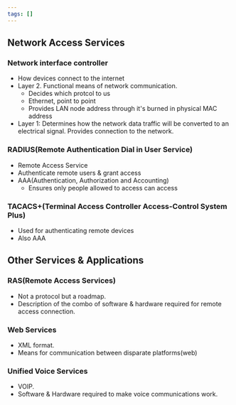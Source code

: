 ```yaml
---
tags: []
---
```

## Network Access Services
### Network interface controller
- How devices connect to the internet
- Layer 2. Functional means of network communication.
	- Decides which protcol to us
	- Ethernet, point to point
	- Provides LAN node address through it's burned in physical MAC address
- Layer 1: Determines how the network data traffic will be converted to an electrical signal. Provides connection to the network.
### RADIUS(Remote Authentication Dial in User Service)
- Remote Access Service
- Authenticate remote users & grant access
- AAA(Authentication, Authorization and Accounting)
	- Ensures only people allowed to access can access
### TACACS+(Terminal Access Controller Access-Control System Plus)
- Used for authenticating remote devices
- Also AAA
## Other Services & Applications

### RAS(Remote Access Services)

- Not a protocol but a roadmap.
- Description of the combo of software & hardware required for remote access connection.
### Web Services
- XML format.
- Means for communication between disparate platforms(web)
### Unified Voice Services
- VOIP.
- Software & Hardware required to make voice communications work.